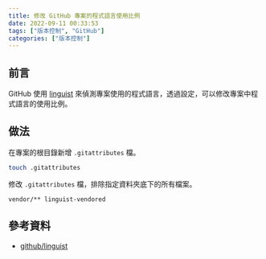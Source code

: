 ```yaml
---
title: 修改 GitHub 專案的程式語言使用比例
date: 2022-09-11 00:33:53
tags: ["版本控制", "GitHub"]
categories: ["版本控制"]
---
```


## 前言

GitHub 使用 [linguist](https://github.com/github/linguist) 來偵測專案使用的程式語言，透過設定，可以修改專案中程式語言的使用比例。

## 做法

在專案的根目錄新增 `.gitattributes` 檔。

```BASH
touch .gitattributes
```

修改 `.gitattributes` 檔，排除指定資料夾底下的所有檔案。

```ENV
vendor/** linguist-vendored
```

## 參考資料

- [github/linguist](https://github.com/github/linguist/blob/master/docs/overrides.md)
